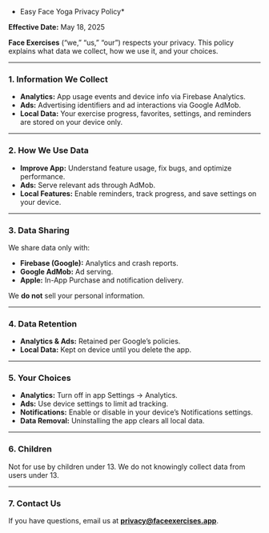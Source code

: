 * Easy Face Yoga Privacy Policy*

**Effective Date:** May 18, 2025

**Face Exercises** (“we,” “us,” “our”) respects your privacy. This policy explains what data we collect, how we use it, and your choices.

---

### 1. Information We Collect
- **Analytics:** App usage events and device info via Firebase Analytics.  
- **Ads:** Advertising identifiers and ad interactions via Google AdMob.  
- **Local Data:** Your exercise progress, favorites, settings, and reminders are stored on your device only.

---

### 2. How We Use Data
- **Improve App:** Understand feature usage, fix bugs, and optimize performance.  
- **Ads:** Serve relevant ads through AdMob.  
- **Local Features:** Enable reminders, track progress, and save settings on your device.

---

### 3. Data Sharing
We share data only with:
- **Firebase (Google):** Analytics and crash reports.  
- **Google AdMob:** Ad serving.  
- **Apple:** In-App Purchase and notification delivery.

We **do not** sell your personal information.

---

### 4. Data Retention
- **Analytics & Ads:** Retained per Google’s policies.  
- **Local Data:** Kept on device until you delete the app.

---

### 5. Your Choices
- **Analytics:** Turn off in app Settings → Analytics.  
- **Ads:** Use device settings to limit ad tracking.  
- **Notifications:** Enable or disable in your device’s Notifications settings.  
- **Data Removal:** Uninstalling the app clears all local data.

---

### 6. Children
Not for use by children under 13. We do not knowingly collect data from users under 13.

---

### 7. Contact Us
If you have questions, email us at **privacy@faceexercises.app**.
